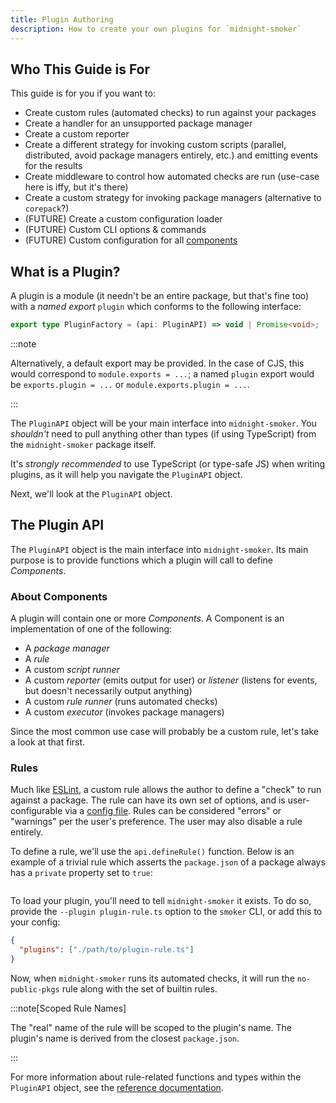 ```yaml
---
title: Plugin Authoring
description: How to create your own plugins for `midnight-smoker`
---
```


## Who This Guide is For

This guide is for you if you want to:

- Create custom rules (automated checks) to run against your packages
- Create a handler for an unsupported package manager
- Create a custom reporter
- Create a different strategy for invoking custom scripts (parallel, distributed, avoid package managers entirely, etc.) and emitting events for the results
- Create middleware to control how automated checks are run (use-case here is iffy, but it's there)
- Create a custom strategy for invoking package managers (alternative to `corepack`?)
- (FUTURE) Create a custom configuration loader
- (FUTURE) Custom CLI options & commands
- (FUTURE) Custom configuration for all [components](#about-components)

## What is a Plugin?

A plugin is a module (it needn't be an entire package, but that's fine too) with a _named export_ `plugin` which conforms to the following interface:

```typescript
export type PluginFactory = (api: PluginAPI) => void | Promise<void>;
```

:::note

Alternatively, a default export may be provided. In the case of CJS, this would correspond to `module.exports = ...`; a named `plugin` export would be `exports.plugin = ...` or `module.exports.plugin = ...`.

:::

The `PluginAPI` object will be your main interface into `midnight-smoker`. You _shouldn't_ need to pull anything other than types (if using TypeScript) from the `midnight-smoker` package itself.

It's _strongly recommended_ to use TypeScript (or type-safe JS) when writing plugins, as it will help you navigate the `PluginAPI` object.

Next, we'll look at the `PluginAPI` object.

## The Plugin API

The `PluginAPI` object is the main interface into `midnight-smoker`. Its main purpose is to provide functions which a plugin will call to define _Components_.

### About Components

A plugin will contain one or more _Components_. A Component is an implementation of one of the following:

- A _package manager_
- A _rule_
- A custom _script runner_
- A custom _reporter_ (emits output for user) or _listener_ (listens for events, but doesn't necessarily output anything)
- A custom _rule runner_ (runs automated checks)
- A custom _executor_ (invokes package managers)

Since the most common use case will probably be a custom rule, let's take a look at that first.

### Rules

Much like [ESLint](https://eslint.org), a custom rule allows the author to define a "check" to run against a package. The rule can have its own set of options, and is user-configurable via a [config file](./README.md#config-files). Rules can be considered "errors" or "warnings" per the user's preference. The user may also disable a rule entirely.

To define a rule, we'll use the `api.defineRule()` function. Below is an example of a trivial rule which asserts the `package.json` of a package always has a `private` property set to `true`:

<!-- prettier-ignore -->
```ts file=../../../../../../example/plugin-rule/index.ts title="plugin-rule.ts"
```

To load your plugin, you'll need to tell `midnight-smoker` it exists. To do so, provide the `--plugin plugin-rule.ts` option to the `smoker` CLI, or add this to your config:

```json
{
  "plugins": ["./path/to/plugin-rule.ts"]
}
```

Now, when `midnight-smoker` runs its automated checks, it will run the `no-public-pkgs` rule along with the set of builtin rules.

:::note[Scoped Rule Names]

The "real" name of the rule will be scoped to the plugin's name. The plugin's name is derived from the closest `package.json`.

:::

For more information about rule-related functions and types within the `PluginAPI` object, see the [reference documentation](./reference.md).
